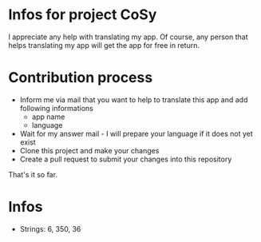 # Infos for project CoSy
I appreciate any help with translating my app. Of course, any person that helps translating my app will get the app for free in return.

# Contribution process
- Inform me via mail that you want to help to translate this app and add following informations
  - app name
  - language
- Wait for my answer mail - I will prepare your language if it does not yet exist
- Clone this project and make your changes
- Create a pull request to submit your changes into this repository

That's it so far.

# Infos
- Strings: 6, 350, 36
